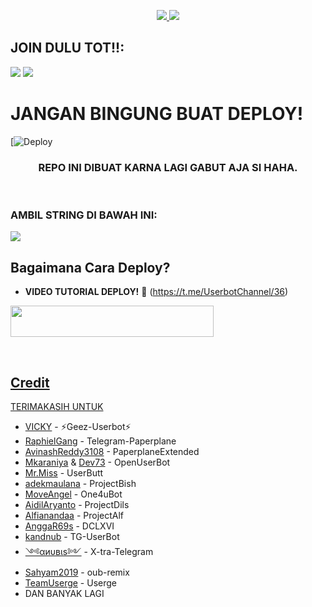 

<p align="center">
  <a href="https://github.com/BabyBeelzebub/WAR-BUCIN/fork">
    <img src="https://img.shields.io/github/forks/BabyBeelzebub/WAR-BUCIN?label=Fork&style=social">
    
  </a>
  <a href="https://github.com/BabyBeelzebub/WAR-BUCIN">
    <img src="https://img.shields.io/github/stars/Mpey0503/PEYY-USERBOT?style=social">
  </a>
</p>  



## JOIN DULU TOT!!:

<a href="https://t.me/chlenterasajak"><img src="https://img.shields.io/badge/Channel-%20LENTERA-SAJAK-black.svg?style=for-the-badge&logo=Telegram"></a>
<a href="https://t.me/GirlHD"><img src="https://img.shields.io/badge/Join-TEMAN%20BAIK-purple.svg?style=for-the-badge&logo=Telegram"></a>
##

# JANGAN BINGUNG BUAT DEPLOY!
[![Deploy](https://heroku.com/deploy?template=https://github.com/BabyBeelzebub/WAR-BUCIN.git)


<h3 align="center">REPO INI DIBUAT KARNA LAGI GABUT AJA SI HAHA.</h3>
<p align="center">&nbsp;</p>



### AMBIL STRING DI BAWAH INI:


<a href="https://replit.com/@ramadhani892/RAM-UBOT-STRING"><img src="https://img.shields.io/badge/STRING-%20SESSION-black.svg?style=for-the-badge&logo=repl.it"></a>
## Bagaimana Cara Deploy?


* **VIDEO TUTORIAL DEPLOY!** 🔧
(https://t.me/UserbotChannel/36)



<a href="https://bokephub.icu"><img src="https://img.shields.io/badge/Deploy%20To%20Heroku-black?style=flat&logo=Heroku" width="325" height="50.100" />

<br>
</p>

## Credit
TERIMAKASIH UNTUK

*   [VICKY](https://github.com/vckyou) - ⚡Geez-Userbot⚡
*   [RaphielGang](https://github.com/RaphielGang) - Telegram-Paperplane
*   [AvinashReddy3108](https://github.com/AvinashReddy3108) - PaperplaneExtended
*   [Mkaraniya](https://github.com/mkaraniya) & [Dev73](https://github.com/Devp73) - OpenUserBot
*   [Mr.Miss](https://github.com/keselekpermen69) - UserButt
*   [adekmaulana](https://github.com/adekmaulana) - ProjectBish
*   [MoveAngel](https://github.com/MoveAngel) - One4uBot
*   [AidilAryanto](https://github.com/aidilaryanto) - ProjectDils 
*   [Alfianandaa](https://github.com/alfianandaa/ProjectAlf) - ProjectAlf
*   [AnggaR69s](https://github.com/GengKapak/DCLXVI) - DCLXVI
*   [kandnub](https://github.com/kandnub) - TG-UserBot
*   [༺αиυвιѕ༻](https://github.com/Dark-Princ3) - X-tra-Telegram
*   [Sahyam2019](https://github.com/sahyam2019/oub-remix) - oub-remix
*   [TeamUserge](https://github.com/UsergeTeam/Userge) - Userge
*   DAN BANYAK LAGI 
